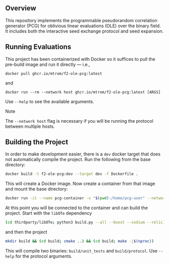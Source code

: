 ## Overview

This repository implements the programmable pseudorandom correlation generator (PCG) for oblivious linear evaluations
(OLE) over the binary field. It includes both the interactive seed exchange protocol and seed expansion.


## Running Evaluations

This project has been containerized with Docker so it suffices to pull the pre-build image and run it directly — i.e.,
```
docker pull ghcr.io/mtrom/f2-ole-pcg:latest
```
and
```
docker run --rm --network host ghcr.io/mtrom/f2-ole-pcg:latest [ARGS]
```
Use `--help` to see the available arguments.


> [!NOTE]
> The `--network host` flag is necessary if you will be running the protocol between multiple hosts.

## Building the Project

In order to make development easier, there is a `dev` docker target that does not automatically compile the project.
Run the following from the base directory:
```bash
docker build -t f2-ole-pcg:dev --target dev -f Dockerfile .
```
This will create a Docker image. Now create a container from that image and mount the base directory:
```bash
docker run -it --name pcg-container -v "$(pwd):/home/pcg-user" --network host f2-ole-pcg:dev
```
At this point you will be connected to the container and can build the project. Start with the `libOTe` dependency
```bash
(cd thirdparty/libOTe; python3 build.py --all --boost --sodium --relic)
```
and then the project
```bash
mkdir build && (cd build; cmake ..) && (cd build; make -j$(nproc))
```
This will compile two binaries: `build/unit_tests` and `build/protocol`. Use `--help` for the protocol arguments.
